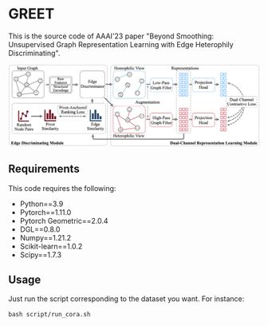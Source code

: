 # GREET
This is the source code of AAAI'23 paper "Beyond Smoothing: Unsupervised Graph Representation Learning with Edge Heterophily Discriminating".

![The proposed framework](framework.png)

## Requirements
This code requires the following:
* Python==3.9
* Pytorch==1.11.0
* Pytorch Geometric==2.0.4
* DGL==0.8.0
* Numpy==1.21.2
* Scikit-learn==1.0.2
* Scipy==1.7.3

## Usage
Just run the script corresponding to the dataset you want. For instance:

```
bash script/run_cora.sh
```
